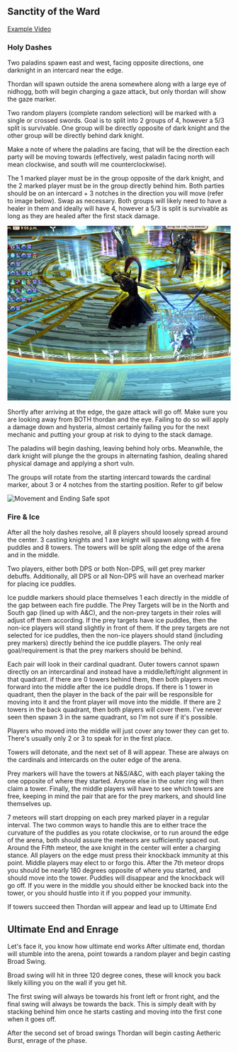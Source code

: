 ## Sanctity of the Ward
[Example Video](https://www.youtube.com/watch?v=GK96pk2c1Nc)

### Holy Dashes

Two paladins spawn east and west, facing opposite directions, one darknight in an intercard near the edge.

Thordan will spawn outside the arena somewhere along with a large eye of nidhogg, both will begin charging a gaze attack, but only thordan will show the gaze marker.

Two random players (complete random selection) will be marked with a single or crossed swords.  Goal is to split into 2 groups of 4, however a 5/3 split is survivable. One group will be directly opposite of dark knight and the other group will be directly behind dark knight.

Make a note of where the paladins are facing, that will be the direction each party will be moving towards (effectively, west paladin facing north will mean clockwise, and south will me counterclockwise).

The 1 marked player must be in the group opposite of the dark knight, and the 2 marked player must be in the group directly behind him.  Both parties should be on an intercard + 3 notches in the direction you will move (refer to image below).  Swap as necessary.  Both groups will likely need to have a healer in them and ideally will have 4, however a 5/3 is split is survivable as long as they are healed after the first stack damage.

![Starting safe spot](/img/startingsafe.png)

Shortly after arriving at the edge, the gaze attack will go off. Make sure you are looking away from BOTH thordan and the eye.  Failing to do so will apply a damage down and hysteria, almost certainly failing you for the next mechanic and putting your group at risk to dying to the stack damage.

The paladins will begin dashing, leaving behind holy orbs.  Meanwhile, the dark knight will plunge the the groups in alternating fashion, dealing shared physical damage and applying a short vuln.

The groups will rotate from the starting intercard towards the cardinal marker, about 3 or 4 notches from the starting position. Refer to gif below

![Movement and Ending Safe spot](/img/movement%2Bend.gif)

### Fire & Ice
After all the holy dashes resolve, all 8 players should loosely spread around the center.  3 casting knights and 1 axe knight will spawn along with 4 fire puddles and 8 towers.  The towers will be split along the edge of the arena and in the middle.

Two players, either both DPS or both Non-DPS, will get prey marker debuffs. Additionally, all DPS or all Non-DPS will have an overhead marker for placing ice puddles.

Ice puddle markers should place themselves 1 each directly in the middle of the gap between each fire puddle.  The Prey Targets will be in the North and South gap (lined up with A&C), and the non-prey targets in their roles will adjust off them according. If the prey targets have ice puddles, then the non-ice players will stand slightly in front of them.  If the prey targets are not selected for ice puddles, then the non-ice players should stand (including prey markers) directly behind the ice puddle players.  The only real goal/requirement is that the prey markers should be behind.

Each pair will look in their cardinal quadrant.  Outer towers cannot spawn directly on an intercardinal and instead have a middle/left/right alignment in that quadrant. if there are 0 towers behind them, then both players move forward into the middle after the ice puddle drops. If there is 1 tower in quadrant, then the player in the back of the pair will be responsible for moving into it and the front player will move into the middle.  If there are 2 towers in the back quadrant, then both players will cover them. I've never seen then spawn 3 in the same quadrant, so I'm not sure if it's possible.

Players who moved into the middle will just cover any tower they can get to. There's usually only 2 or 3 to speak for in the first place.

Towers will detonate, and the next set of 8 will appear.  These are always on the cardinals and intercards on the outer edge of the arena.

Prey markers will have the towers at N&S/A&C, with each player taking the one opposite of where they started.  Anyone else in the outer ring will then claim a tower.  Finally, the middle players will have to see which towers are free, keeping in mind the pair that are for the prey markers, and should line themselves up.

7 meteors will start dropping on each prey marked player in a regular interval.  The two common ways to handle this are to either trace the curvature of the puddles as you rotate clockwise, or to run around the edge of the arena, both should assure the meteors are sufficiently spaced out.  Around the Fifth meteor, the axe knight in the center will enter a charging stance.  All players on the edge must press their knockback immunity at this point.  Middle players may elect to or forgo this. After the 7th meteor drops you should be nearly 180 degrees opposite of where you started, and should move into the tower.  Puddles will disappear and the knockback will go off.  If you were in the middle you should either be knocked back into the tower, or you should hustle into it if you popped your immunity.

If towers succeed then Thordan will appear and lead up to Ultimate End

## Ultimate End and Enrage
Let's face it, you know how ultimate end works
After ultimate end, thordan will stumble into the arena, point towards a random player and begin casting Broad Swing.

Broad swing will hit in three 120 degree cones, these will knock you back likely killing you on the wall if you get hit.

The first swing will always be towards his front left or front right, and the final swing will always be towards the back.  This is simply dealt with by stacking behind him once he starts casting and moving into the first cone when it goes off.

After the second set of broad swings Thordan will begin casting Aetheric Burst, enrage of the phase.